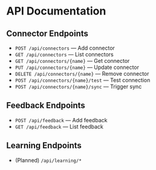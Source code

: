 # API Documentation

## Connector Endpoints
- `POST /api/connectors` — Add connector
- `GET /api/connectors` — List connectors
- `GET /api/connectors/{name}` — Get connector
- `PUT /api/connectors/{name}` — Update connector
- `DELETE /api/connectors/{name}` — Remove connector
- `POST /api/connectors/{name}/test` — Test connection
- `POST /api/connectors/{name}/sync` — Trigger sync

## Feedback Endpoints
- `POST /api/feedback` — Add feedback
- `GET /api/feedback` — List feedback

## Learning Endpoints
- (Planned) `/api/learning/*`
